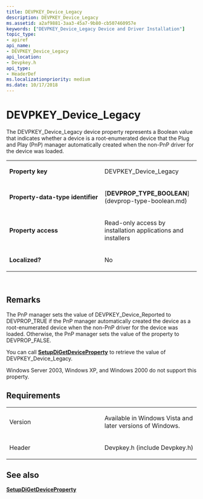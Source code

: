 ```yaml
---
title: DEVPKEY_Device_Legacy
description: DEVPKEY_Device_Legacy
ms.assetid: a2af9881-3aa3-45a7-9b80-cb507460957e
keywords: ["DEVPKEY_Device_Legacy Device and Driver Installation"]
topic_type:
- apiref
api_name:
- DEVPKEY_Device_Legacy
api_location:
- Devpkey.h
api_type:
- HeaderDef
ms.localizationpriority: medium
ms.date: 10/17/2018
---
```


# DEVPKEY_Device_Legacy


The DEVPKEY_Device_Legacy device property represents a Boolean value that indicates whether a device is a root-enumerated device that the Plug and Play (PnP) manager automatically created when the non-PnP driver for the device was loaded.

<table>
<colgroup>
<col width="50%" />
<col width="50%" />
</colgroup>
<tbody>
<tr class="odd">
<td align="left"><p><strong>Property key</strong></p></td>
<td align="left"><p>DEVPKEY_Device_Legacy</p></td>
</tr>
<tr class="even">
<td align="left"><p><strong>Property-data-type identifier</strong></p></td>
<td align="left"><p>[<strong>DEVPROP_TYPE_BOOLEAN</strong>](devprop-type-boolean.md)</p></td>
</tr>
<tr class="odd">
<td align="left"><p><strong>Property access</strong></p></td>
<td align="left"><p>Read-only access by installation applications and installers</p></td>
</tr>
<tr class="even">
<td align="left"><p><strong>Localized?</strong></p></td>
<td align="left"><p>No</p></td>
</tr>
</tbody>
</table>

 

Remarks
-------

The PnP manager sets the value of DEVPKEY_Device_Reported to DEVPROP_TRUE if the PnP manager automatically created the device as a root-enumerated device when the non-PnP driver for the device was loaded. Otherwise, the PnP manager sets the value of the property to DEVPROP_FALSE.

You can call [**SetupDiGetDeviceProperty**](https://msdn.microsoft.com/library/windows/hardware/ff551963) to retrieve the value of DEVPKEY_Device_Legacy.

Windows Server 2003, Windows XP, and Windows 2000 do not support this property.

Requirements
------------

<table>
<colgroup>
<col width="50%" />
<col width="50%" />
</colgroup>
<tbody>
<tr class="odd">
<td align="left"><p>Version</p></td>
<td align="left"><p>Available in Windows Vista and later versions of Windows.</p></td>
</tr>
<tr class="even">
<td align="left"><p>Header</p></td>
<td align="left">Devpkey.h (include Devpkey.h)</td>
</tr>
</tbody>
</table>

## See also


[**SetupDiGetDeviceProperty**](https://msdn.microsoft.com/library/windows/hardware/ff551963)

 

 






